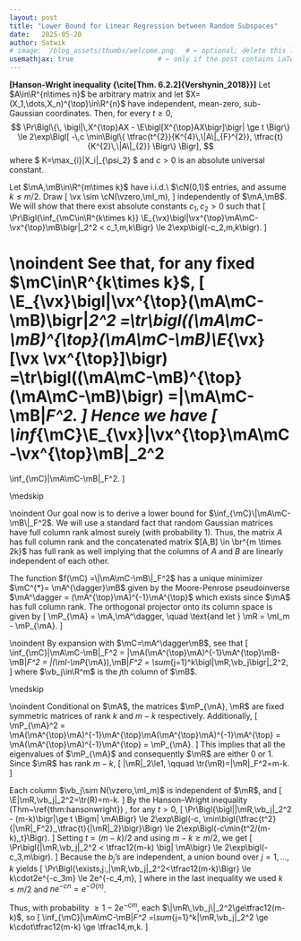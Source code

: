 ```yaml
---
layout: post
title: "Lower Bound for Linear Regression between Random Subspaces"
date:   2025-05-20
author: Satwik
# image:  /blog_assets/thumbs/welcome.png   # ← optional; delete this line if you have no thumbnail
usemathjax: true                     # ← only if the post contains LaTeX
---
```



**[Hanson-Wright inequality {\cite[Thm. 6.2.2]{Vershynin_2018}}]**
Let $A\in\R^{n\times n}$ be arbitrary matrix and let 
$X=(X_1,\dots,X_n)^{\top}\in\R^{n}$
have independent, mean-zero, sub-Gaussian coordinates.
Then, for every $t\ge0$,
$$
\Pr\Bigl\{\,
      \bigl|\,X^{\top}AX - \E\bigl[X^{\top}AX\bigr]\bigr|
       \ge t
   \Bigr\}
 \le 
2\exp\Bigl[
   -\,c 
   \min\Bigl\{
        \tfrac{t^{2}}{K^{4}\,\|A\|_{F}^{2}},
         \tfrac{t}{K^{2}\,\|A\|_{2}}
   \Bigr\}
\Bigr],
$$
where 
$
K=\max_{i}\|X_i\|_{\psi_2}
$
and $c>0$ is an absolute universal constant.






Let $\mA,\mB\in\R^{m\times k}$ have i.i.d.\ $\cN(0,1)$ entries, and assume $k\le m/2$.  Draw 
\[
\vx \sim \cN(\vzero,\mI_m),
\]
independently of $\mA,\mB$.  We will show that there exist absolute constants $c_1,c_2>0$ such that
\[
\Pr\Bigl\{\inf_{\mC\in\R^{k\times k}}
    \E_{\vx}\bigl\|\vx^{\top}\mA\mC-\vx^{\top}\mB\bigr\|_2^2
   < c_1\,m\,k\Bigr\}
\le 2\exp\bigl(-c_2\,m\,k\bigr).
\]


\noindent See that, for any fixed $\mC\in\R^{k\times k}$,
\[
\E_{\vx}\bigl\|\vx^{\top}(\mA\mC-\mB)\bigr\|_2^2
=\tr\bigl((\mA\mC-\mB)^{\top}(\mA\mC-\mB)\E_{\vx}[\vx \vx^{\top}]\bigr) =\tr\bigl((\mA\mC-\mB)^{\top}(\mA\mC-\mB)\bigr)
=\|\mA\mC-\mB\|_F^2.
\]
Hence we have
\[
\inf_{\mC}\E_{\vx}\|\vx^{\top}\mA\mC-\vx^{\top}\mB\|_2^2
 = 
\inf_{\mC}\|\mA\mC-\mB\|_F^2.
\]

\medskip

\noindent Our goal now is to derive a lower bound for $\inf_{\mC}\|\mA\mC-\mB\|_F^2$. We will use a standard fact that random Gaussian matrices have full column rank almost surely (with probability $1$). Thus, the matrix $A$ has full column rank and the concatenated matrix $[A,B] \in \br^{m \times 2k}$ has full rank as well implying that the columns of $A$ and $B$ are linearly independent of each other. 

The function $f(\mC) =\|\mA\mC-\mB\|_F^2$ has a unique minimizer $\mC^{*}= \mA^{\dagger}\mB$ given by the Moore-Penrose pseudoinverse $\mA^\dagger = (\mA^{\top}\mA)^{-1}\mA^{\top}$ which exists since $\mA$ has full column rank. The orthogonal
projector onto its column space is given by
\[
\mP_{\mA} = \mA\,\mA^\dagger,
\quad \text{and let }
\mR = \mI_m - \mP_{\mA}.
\]

\noindent By expansion with $\mC=\mA^\dagger\mB$, see that
\[
\inf_{\mC}\|\mA\mC-\mB\|_F^2 
 =  \|\mA(\mA^{\top}\mA)^{-1}\mA^{\top}\mB-\mB\|_F^2
 = \|(\mI-\mP_{\mA})\,\mB\|_F^2
 = \sum_{j=1}^k\bigl\|\mR\,\vb_j\bigr\|_2^2,
\]
where $\vb_j\in\R^m$ is the $j$th column of $\mB$.

\medskip


\noindent Conditional on $\mA$, the matrices $\mP_{\mA}, \mR$ are fixed symmetric matrices of rank $k$ and $m-k$ respectively. Additionally, 
\[
\mP_{\mA}^2 = \mA(\mA^{\top}\mA)^{-1}\mA^{\top}\mA(\mA^{\top}\mA)^{-1}\mA^{\top} = \mA(\mA^{\top}\mA)^{-1}\mA^{\top} = \mP_{\mA}.
\]
This implies that all the eigenvalues of $\mP_{\mA}$ and consequently $\mR$ are either $0$ or $1$. Since $\mR$ has rank $m - k$,
\[
\|\mR\|_2\le1,
\qquad
\tr(\mR)=\|\mR\|_F^2=m-k.
\]

Each column $\vb_j\sim N(\vzero,\mI_m)$ is independent of $\mR$, and
\[
\E\|\mR\,\vb_j\|_2^2=\tr(R)=m-k. 
\]
 By the Hanson–Wright inequality
(Thm~\ref{thm:hansonwright}) , for any $t>0$,
\[
\Pr\Bigl\{\bigl|\|\mR\,\vb_j\|_2^2 - (m-k)\bigr|\ge t
       \Bigm| \mA\Bigr\}
 \le 
2\exp\Bigl(-c\,
  \min\bigl\{\tfrac{t^2}{\|\mR\|_F^2},\,\tfrac{t}{\|\mR\|_2}\bigr\}\Bigr)
 \le 
2\exp\Bigl(-c\min\{t^2/(m-k),\,t\}\Bigr).
\]
Setting $t=(m-k)/2$ and using $m-k\ge m/2$, we get
\[
\Pr\bigl\{\|\mR\,\vb_j\|_2^2 < \tfrac12(m-k) \big| \mA\bigr\}
 \le 
2\exp\bigl(-c_3\,m\bigr).
\]
Because the $b_j$’s are independent, a union bound over $j=1,\dots,k$ yields
\[
\Pr\Bigl\{\exists\,j:\,\|\mR\,\vb_j\|_2^2<\tfrac12(m-k)\Bigr\}
 \le 
k\cdot2e^{-c_3m}
 \le 
2e^{-c_4\,m},
\]
where in the last inequality we used $k\le m/2$ and $n e^{-cn} = e^{-O(n)}$.


Thus, with probability $\ge 1-2e^{-cm}$, each
$\|\mR\,\vb_j\|_2^2\ge\tfrac12(m-k)$, so
\[
\inf_{\mC}\|\mA\mC-\mB\|_F^2
=\sum_{j=1}^k\|\mR\,\vb_j\|_2^2
 \ge 
k\cdot\tfrac12(m-k)
 \ge 
\tfrac14\,m\,k.
\]

